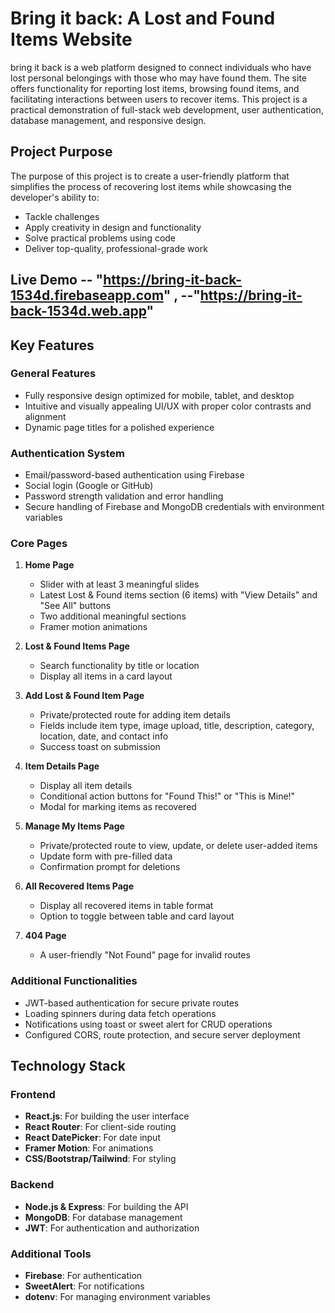 # Bring it back: A Lost and Found Items Website

bring it back is a web platform designed to connect individuals who have lost personal belongings with those who may have found them. The site offers functionality for reporting lost items, browsing found items, and facilitating interactions between users to recover items. This project is a practical demonstration of full-stack web development, user authentication, database management, and responsive design.

## Project Purpose

The purpose of this project is to create a user-friendly platform that simplifies the process of recovering lost items while showcasing the developer's ability to:
- Tackle challenges
- Apply creativity in design and functionality
- Solve practical problems using code
- Deliver top-quality, professional-grade work

## Live Demo -- "https://bring-it-back-1534d.firebaseapp.com" , --"https://bring-it-back-1534d.web.app"
            



## Key Features

### General Features
- Fully responsive design optimized for mobile, tablet, and desktop
- Intuitive and visually appealing UI/UX with proper color contrasts and alignment
- Dynamic page titles for a polished experience

### Authentication System
- Email/password-based authentication using Firebase
- Social login (Google or GitHub)
- Password strength validation and error handling
- Secure handling of Firebase and MongoDB credentials with environment variables

### Core Pages
1. **Home Page**
   - Slider with at least 3 meaningful slides
   - Latest Lost & Found items section (6 items) with "View Details" and "See All" buttons
   - Two additional meaningful sections
   - Framer motion animations

2. **Lost & Found Items Page**
   - Search functionality by title or location
   - Display all items in a card layout

3. **Add Lost & Found Item Page**
   - Private/protected route for adding item details
   - Fields include item type, image upload, title, description, category, location, date, and contact info
   - Success toast on submission

4. **Item Details Page**
   - Display all item details
   - Conditional action buttons for "Found This!" or "This is Mine!"
   - Modal for marking items as recovered

5. **Manage My Items Page**
   - Private/protected route to view, update, or delete user-added items
   - Update form with pre-filled data
   - Confirmation prompt for deletions

6. **All Recovered Items Page**
   - Display all recovered items in table format
   - Option to toggle between table and card layout

7. **404 Page**
   - A user-friendly "Not Found" page for invalid routes

### Additional Functionalities
- JWT-based authentication for secure private routes
- Loading spinners during data fetch operations
- Notifications using toast or sweet alert for CRUD operations
- Configured CORS, route protection, and secure server deployment

## Technology Stack

### Frontend
- **React.js**: For building the user interface
- **React Router**: For client-side routing
- **React DatePicker**: For date input
- **Framer Motion**: For animations
- **CSS/Bootstrap/Tailwind**: For styling

### Backend
- **Node.js & Express**: For building the API
- **MongoDB**: For database management
- **JWT**: For authentication and authorization


### Additional Tools
- **Firebase**: For authentication
- **SweetAlert**: For notifications
- **dotenv**: For managing environment variables





